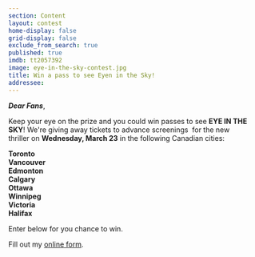 ```yaml
---
section: Content
layout: contest
home-display: false
grid-display: false
exclude_from_search: true
published: true
imdb: tt2057392
image: eye-in-the-sky-contest.jpg
title: Win a pass to see Eyen in the Sky!
addressee: 
---
```

_**Dear Fans**_,

Keep your eye on the prize and you could win passes to see **EYE IN THE SKY**! We're giving away tickets to advance screenings  for the new thriller on **Wednesday, March 23** in the following Canadian cities:

**Toronto  
Vancouver  
Edmonton  
Calgary  
Ottawa  
Winnipeg  
Victoria  
Halifax**

Enter below for you chance to win.

<div id="wufoo-r1q7ljz61j2ixyt">
Fill out my <a href="https://dearcastandcrew.wufoo.com/forms/r1q7ljz61j2ixyt">online form</a>.
</div>
<script type="text/javascript">var r1q7ljz61j2ixyt;(function(d, t) {
var s = d.createElement(t), options = {
'userName':'dearcastandcrew',
'formHash':'r1q7ljz61j2ixyt',
'autoResize':true,
'height':'467',
'async':true,
'host':'wufoo.com',
'header':'hide',
'ssl':true};
s.src = ('https:' == d.location.protocol ? 'https://' : 'http://') + 'www.wufoo.com/scripts/embed/form.js';
s.onload = s.onreadystatechange = function() {
var rs = this.readyState; if (rs) if (rs != 'complete') if (rs != 'loaded') return;
try { r1q7ljz61j2ixyt = new WufooForm();r1q7ljz61j2ixyt.initialize(options);r1q7ljz61j2ixyt.display(); } catch (e) {}};
var scr = d.getElementsByTagName(t)[0], par = scr.parentNode; par.insertBefore(s, scr);
})(document, 'script');</script>
